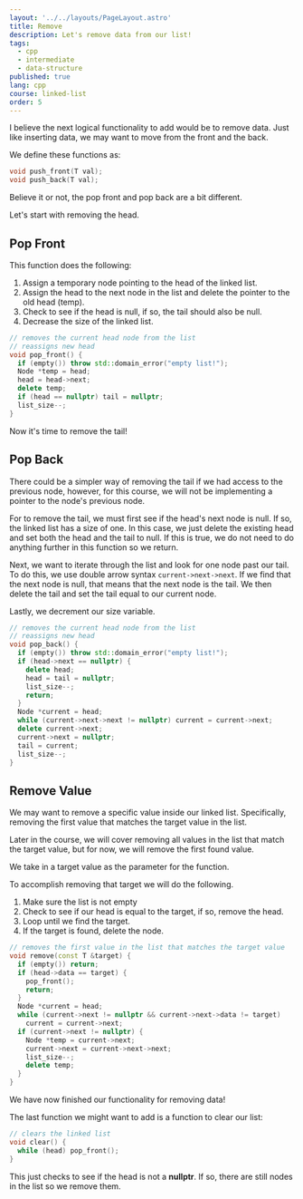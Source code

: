 ```yaml
---
layout: '../../layouts/PageLayout.astro'
title: Remove
description: Let's remove data from our list!
tags:
  - cpp
  - intermediate
  - data-structure
published: true
lang: cpp
course: linked-list
order: 5
---
```


I believe the next logical functionality to add would be to remove data. Just like inserting data, we may want to move from the front and the back.

We define these functions as:

```cpp
void push_front(T val);
void push_back(T val);
```

Believe it or not, the pop front and pop back are a bit different.

Let's start with removing the head.

## Pop Front
This function does the following:
1. Assign a temporary node pointing to the head of the linked list.
2. Assign the head to the next node in the list and delete the pointer to the old head (temp).
3. Check to see if the head is null, if so, the tail should also be null.
3. Decrease the size of the linked list.

```cpp
// removes the current head node from the list
// reassigns new head
void pop_front() {
  if (empty()) throw std::domain_error("empty list!");
  Node *temp = head;
  head = head->next;
  delete temp;
  if (head == nullptr) tail = nullptr;
  list_size--;
}
```
Now it's time to remove the tail!

## Pop Back
There could be a simpler way of removing the tail if we had access to the previous node, however, for this course, we will not be implementing a pointer to the node's previous node.

For to remove the tail, we must first see if the head's next node is null. If so, the linked list has a size of one. In this case, we just delete the existing head and set both the head and the tail to null. If this is true, we do not need to do anything further in this function so we return.

Next, we want to iterate through the list and look for one node past our tail. To do this, we use double arrow syntax `current->next->next`. If we find that the next node is null, that means that the next node is the tail. We then delete the tail and set the tail equal to our current node.

Lastly, we decrement our size variable.

```cpp
// removes the current head node from the list
// reassigns new head
void pop_back() {
  if (empty()) throw std::domain_error("empty list!");
  if (head->next == nullptr) {
    delete head;
    head = tail = nullptr;
    list_size--;
    return;
  }
  Node *current = head;
  while (current->next->next != nullptr) current = current->next;
  delete current->next;
  current->next = nullptr;
  tail = current;
  list_size--;
}
```

## Remove Value
We may want to remove a specific value inside our linked list. Specifically, removing the first value that matches the target value in the list.

Later in the course, we will cover removing all values in the list that match the target value, but for now, we will remove the first found value.

We take in a target value as the parameter for the function.

To accomplish removing that target we will do the following.
1. Make sure the list is not empty
2. Check to see if our head is equal to the target, if so, remove the head.
3. Loop until we find the target.
4. If the target is found, delete the node.
```cpp
// removes the first value in the list that matches the target value
void remove(const T &target) {
  if (empty()) return;
  if (head->data == target) {
    pop_front();
    return;
  }
  Node *current = head;
  while (current->next != nullptr && current->next->data != target)
    current = current->next;
  if (current->next != nullptr) {
    Node *temp = current->next;
    current->next = current->next->next;
    list_size--;
    delete temp;
  }
}
```

We have now finished our functionality for removing data!

The last function we might want to add is a function to clear our list:

```cpp
// clears the linked list
void clear() {
  while (head) pop_front();
}
```

This just checks to see if the head is not a **nullptr**. If so, there are still nodes in the list so we remove them.

